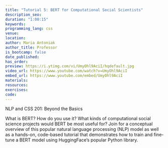 ```yaml
---
title: "Tutorial 5: BERT for Computational Social Scientists"
description_seo: 
duration: "1:00:15"
keywords:
programming_lang: css
venue:
location:
author: Maria Antoniak
author_title: Professor
is_bootcamp: false
date_published: 
has_order: 
preview: https://i.ytimg.com/vi/UmyOhl9AciI/hqdefault.jpg
video_url: https://www.youtube.com/watch?v=UmyOhl9AciI
embed_url: https://www.youtube.com/embed/UmyOhl9AciI
materials:
resources:
exercises:
code:
---
```


NLP and CSS 201: Beyond the Basics

What is BERT? How do you use it? What kinds of computational social science projects would BERT be most useful for? Join for a conceptual overview of this popular natural language processing (NLP) model as well as a hands-on, code-based tutorial that demonstrates how to train and fine-tune a BERT model using HuggingFace’s popular Python library.
